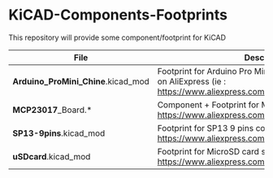 # KiCAD-Components-Footprints

This repository will provide some component/footprint for KiCAD

| File | Description |
| --- | --- |
| **Arduino_ProMini_Chine**.kicad_mod | Footprint for Arduino Pro Mini (5v or 3v3) that you find on AliExpress (ie : https://www.aliexpress.com/item/32341751484.html) |
| **MCP23017**_Board.* | Component + Footprint for MCP23017 shield (ie : https://www.aliexpress.com/item/32957655097.html) |
| **SP13-9pins**.kicad_mod | Footprint for SP13 9 pins connector (ie : https://www.aliexpress.com/item/4000048826387.html) |
| **uSDcard**.kicad_mod | Footprint for MicroSD card socket (ie : https://www.aliexpress.com/item/1919815728.html) |
